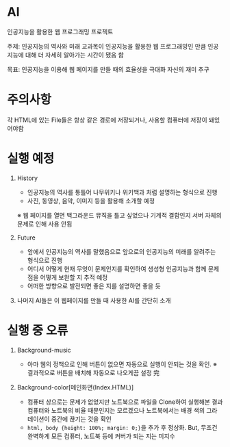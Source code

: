 # AI
인공지능을 활용한 웹 프로그래밍 프로젝트

주제: 인공지능의 역사와 미래
교과목이 인공지능을 활용한 웹 프로그래밍인 만큼 인공지능에 대해 더 자세히 알아가는 시간이 됐음 함

목표: 인공지능을 이용해 웹 페이지를 만들 때의 효율성을 극대화
      자신의 재미 추구

# 주의사항
각 HTML에 있는 File들은 항상 같은 경로에 저장되거나, 사용할 컴퓨터에 저장이 돼있어야함

# 실행 예정
1. History
    - 인공지능의 역사를 통틀어 나무위키나 위키백과 처럼 설명하는 형식으로 진행
    - 사진, 동영상, 음악, 이미지 등을 활용해 소개할 예정

    ※ 웹 페이지를 열면 백그라운드 뮤직을 틀고 싶었으나 기계적 결함인지 서버 자체의 문제로 인해 사용 안됨

2. Future
    - 앞에서 인공지능의 역사를 말했음으로 앞으로의 인공지능의 미래를 알려주는 형식으로 진행
    - 어디서 어떻게 현재 무엇이 문제인지를 확인하여 생성형 인공지능과 함께 문제점을 어떻게 보완할 지 추적 예정
    - 어떠한 방향으로 발전되면 좋은 지를 설명하면 좋을 듯

3. 나머지 AI들은 이 웹페이지를 만들 때 사용한 AI를 간단히 소개

# 실행 중 오류
1. Background-music
    - 아마 웹의 정책으로 인해 버튼이 없으면 자동으로 실행이 안되는 것을 확인. ※ 결과적으로 버튼을 배치해 자동으로 나오게끔 설정 完

2. Background-color[메인화면(Index.HTML)]
    - 컴퓨터 상으로는 문제가 없었지만 노트북으로 파일을 Clone하여 실행해본 결과 컴퓨터와 노트북의 비율 때문인지는 모르겠으나 노트북에서는 배경 색의 그라데이션이 중간에 끊기는 것을 확인
    - ```html, body {height: 100%; margin: 0;}```을 추가 후 정상화. But, 무조건 완벽하게 모든 컴퓨터, 노트북 등에 커버가 되는 지는 미지수